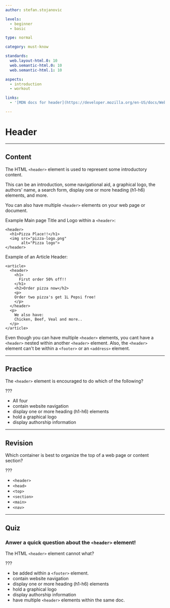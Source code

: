 ```yaml
---
author: stefan.stojanovic

levels:
  - beginner
  - basic

type: normal

category: must-know

standards:
  web.layout-html.0: 10
  web.semantic-html.0: 10
  web.semantic-html.1: 10

aspects:
  - introduction
  - workout

links:
  - '[MDN docs for header](https://developer.mozilla.org/en-US/docs/Web/HTML/Element/header){website}'

---
```

# Header
---
## Content

The HTML `<header>` element is used to represent some introductory content.

This can be an introduction, some navigational aid, a graphical logo, the authors' name, a search form, display one or more heading (h1-h6) elements, and more.

You can also have multiple `<header>` elements on your web page or document.

Example Main page Title and Logo within a `<header>`:
```
<header>
  <h1>Pizza Place!!</h1>
  <img src="pizza-logo.png"
       alt="Pizza logo">
</header>
```

Example of an Article Header:
```
<article>
  <header>
    <h1>
      First order 50% off!!
    </h1>
    <h2>Order pizza now</h2>
    <p>
    Order two pizza's get 1L Pepsi free!
    </p>
  </header>
  <p>
    We also have:
    Chicken, Beef, Veal and more..
  </p>
</article>
```

Even though you can have multiple `<header>` elements, you cant have a `<header>` nested within another `<header>` element. Also, the `<header>` element can't be within a `<footer>` or an `<address>` element.


---
## Practice

The `<header>` element is encouraged to do which of the following?

???

 * All four
 * contain website navigation
 * display one or more heading (h1-h6) elements
 * hold a graphical logo
 * display authorship information

---
## Revision

Which container is best to organize the top of a web page or content section?

???

 * `<header>`
 * `<head>`
 * `<top>`
 * `<section>`
 * `<main>`
 * `<nav>`

---
## Quiz

### Anwer a quick question about the `<header>` element!

The HTML `<header>` element cannot what?

???

* be added within a `<footer>` element.
* contain website navigation
* display one or more heading (h1-h6) elements
* hold a graphical logo
* display authorship information
* have multiple `<header>` elements within the same doc.
